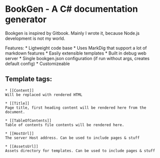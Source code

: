 ﻿# BookGen - A C# documentation generator

Bookgen is inspired by Gitbook. Mainly I wrote it, because Node.js development is not my world.

Features:
	* Ligtweight code base
	* Uses MarkDig that support a lot of markdown features
	* Easily extensible templates
	* Built in debug web server
	* Single bookgen.json configuration (if run without args, creates default config)
	* Customizeable

## Template tags:

	* [[Content]]
	Will be replaced with rendered HTML

	* [[Title]]
	Page title, first heading content will be rendered here from the document.

	* [[TableOfContents]]
	Table of contents file contents will be rendered here.

	* [[HostUrl]]
	The server Host address. Can be used to include pages & stuff

	* [[AssetsUrl]]
	Assets directory for templates. Can be used to include pages & stuff